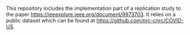 This repository includes the implementation part of a replication study to the paper https://ieeexplore.ieee.org/document/9973703. It relies on a public dataset which can be found at https://github.com/nrc-cnrc/COVID-US.
